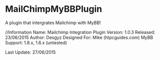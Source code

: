 # MailChimpMyBBPlugin
A plugin that intergrates Mailchimp with MyBB!

//Information
Name: Mailchimp Integration Plugin
Version: 1.0.3
Released: 23/06/2015
Author: Desgyz
Designed For: Mike (htpcguides.com)
MyBB Support: 1.8.x, 1.6.x (untested)

Last Update: 27/06/2015
